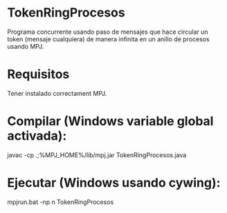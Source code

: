 # TokenRingProcesos
Programa concurrente usando paso de mensajes que hace circular un token (mensaje cualquiera) de manera infinita en un anillo de procesos usando MPJ.

# Requisitos

 Tener instalado correctament MPJ.

# Compilar (Windows variable global activada):

 javac -cp .;%MPJ_HOME%/lib/mpj.jar TokenRingProcesos.java
 
# Ejecutar (Windows usando cywing):

 mpjrun.bat -np n TokenRingProcesos
